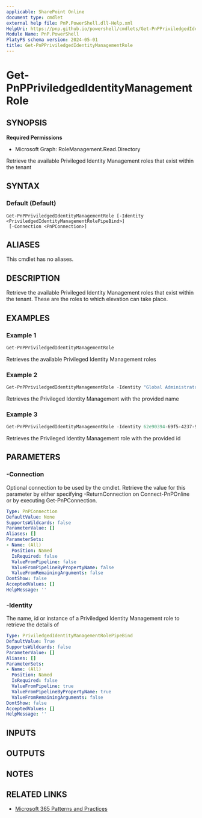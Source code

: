 ```yaml
---
applicable: SharePoint Online
document type: cmdlet
external help file: PnP.PowerShell.dll-Help.xml
HelpUri: https://pnp.github.io/powershell/cmdlets/Get-PnPPriviledgedIdentityManagementRole.html
Module Name: PnP.PowerShell
PlatyPS schema version: 2024-05-01
title: Get-PnPPriviledgedIdentityManagementRole
---
```


# Get-PnPPriviledgedIdentityManagementRole

## SYNOPSIS

**Required Permissions**

* Microsoft Graph: RoleManagement.Read.Directory

Retrieve the available Privileged Identity Management roles that exist within the tenant

## SYNTAX

### Default (Default)

```
Get-PnPPriviledgedIdentityManagementRole [-Identity <PriviledgedIdentityManagementRolePipeBind>]
 [-Connection <PnPConnection>]
```

## ALIASES

This cmdlet has no aliases.

## DESCRIPTION

Retrieve the available Privileged Identity Management roles that exist within the tenant. These are the roles to which elevation can take place.

## EXAMPLES

### Example 1

```powershell
Get-PnPPriviledgedIdentityManagementRole
```

Retrieves the available Privileged Identity Management roles

### Example 2

```powershell
Get-PnPPriviledgedIdentityManagementRole -Identity "Global Administrator"
```

Retrieves the Privileged Identity Management with the provided name

### Example 3

```powershell
Get-PnPPriviledgedIdentityManagementRole -Identity 62e90394-69f5-4237-9190-012177145e10
```

Retrieves the Privileged Identity Management role with the provided id

## PARAMETERS

### -Connection

Optional connection to be used by the cmdlet.
Retrieve the value for this parameter by either specifying -ReturnConnection on Connect-PnPOnline or by executing Get-PnPConnection.

```yaml
Type: PnPConnection
DefaultValue: None
SupportsWildcards: false
ParameterValue: []
Aliases: []
ParameterSets:
- Name: (All)
  Position: Named
  IsRequired: false
  ValueFromPipeline: false
  ValueFromPipelineByPropertyName: false
  ValueFromRemainingArguments: false
DontShow: false
AcceptedValues: []
HelpMessage: ''
```

### -Identity

The name, id or instance of a Priviledged Identity Management role to retrieve the details of

```yaml
Type: PriviledgedIdentityManagementRolePipeBind
DefaultValue: True
SupportsWildcards: false
ParameterValue: []
Aliases: []
ParameterSets:
- Name: (All)
  Position: Named
  IsRequired: false
  ValueFromPipeline: true
  ValueFromPipelineByPropertyName: true
  ValueFromRemainingArguments: false
DontShow: false
AcceptedValues: []
HelpMessage: ''
```

## INPUTS

## OUTPUTS

## NOTES

## RELATED LINKS

- [Microsoft 365 Patterns and Practices](https://aka.ms/m365pnp)
